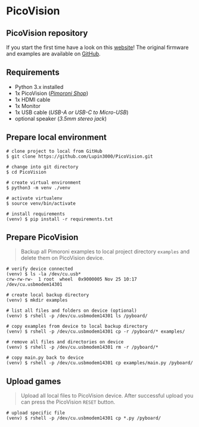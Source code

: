 # PicoVision

## PicoVision repository

If you start the first time have a look on this [website](https://learn.pimoroni.com/article/getting-started-with-picovision)! The original firmware and examples are available on [GitHub](https://github.com/pimoroni/picovision#introduction).

## Requirements

- Python 3.x installed
- 1x PicoVision (_[Pimoroni Shop](https://shop.pimoroni.com/products/picovision)_)
- 1x HDMI cable
- 1x Monitor
- 1x USB cable (_USB-A or USB-C to Micro-USB_)
- optional speaker (_3.5mm stereo jack_)

## Prepare local environment

```shell
# clone project to local from GitHub
$ git clone https://github.com/Lupin3000/PicoVision.git

# change into git directory
$ cd PicoVision

# create virtual environment
$ python3 -m venv ./venv

# activate virtualenv
$ source venv/bin/activate

# install requirements
(venv) $ pip install -r requirements.txt
```

## Prepare PicoVision

> Backup all Pimoroni examples to local project directory `examples` and delete them on PicoVision device.

```shell
# verify device connected
(venv) $ ls -la /dev/cu.usb*
crw-rw-rw-  1 root  wheel  0x9000005 Nov 25 10:17 /dev/cu.usbmodem14301

# create local backup directory
(venv) $ mkdir examples

# list all files and folders on device (optional)
(venv) $ rshell -p /dev/cu.usbmodem14301 ls /pyboard/

# copy examples from device to local backup directory
(venv) $ rshell -p /dev/cu.usbmodem14301 cp -r /pyboard/* examples/

# remove all files and directories on device
(venv) $ rshell -p /dev/cu.usbmodem14301 rm -r /pyboard/*

# copy main.py back to device
(venv) $ rshell -p /dev/cu.usbmodem14301 cp examples/main.py /pyboard/
```

## Upload games

> Upload all local files to PicoVision device. After successful upload you can press the PicoVision `RESET` button.

```shell
# upload specific file
(venv) $ rshell -p /dev/cu.usbmodem14301 cp *.py /pyboard/
```
